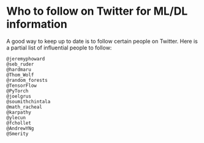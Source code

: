 # Who to follow on Twitter for ML/DL information

A good way to keep up to date is to follow certain people on Twitter. Here is a partial list of influential people to follow:


    @jeremyphoward
    @seb_ruder
    @hardmaru
    @Thom_Wolf
    @random_forests
    @TensorFlow
    @PyTorch
    @joelgrus
    @soumithchintala
    @math_racheal
    @karpathy
    @ylecun
    @fchollet
    @AndrewYNg
    @Smerity
